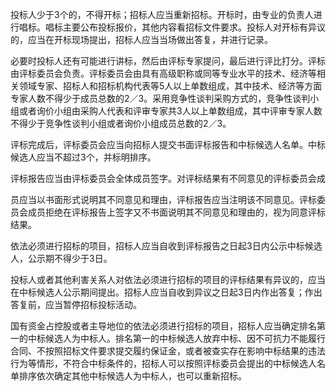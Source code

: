 
投标人少于3个的，不得开标；招标人应当重新招标。开标时，由专业的负责人进行唱标。唱标主要公布投标报价，其他内容看招标文件要求。投标人对开标有异议的，应当在开标现场提出，招标人应当当场做出答复，并进行记录。

必要时投标人还有可能进行讲标，然后由评标专家提问，最后进行评比打分。评标由评标委员会负责。评标委员会由具有高级职称或同等专业水平的技术、经济等相关领域专家、招标人和招标机构代表等5人以上单数组成，其中技术、经济等方面专家人数不得少于成员总数的2／3。采用竞争性谈判采购方式的，竞争性谈判小组或者询价小组由采购人代表和评审专家共3人以上单数组成，其中评审专家人数不得少于竞争性谈判小组或者询价小组成员总数的2／3。

评标完成后，评标委员会应当向招标人提交书面评标报告和中标候选人名单。中标候选人应当不超过3个，并标明排序。

评标报告应当由评标委员会全体成员签字。对评标结果有不同意见的评标委员会成

员应当以书面形式说明其不同意见和理由，评标报告应当注明该不同意见。评标委员会成员拒绝在评标报告上签字又不书面说明其不同意见和理由的，视为同意评标结果。

依法必须进行招标的项目，招标人应当自收到评标报告之日起3日内公示中标候选人，公示期不得少于3日。

投标人或者其他利害关系人对依法必须进行招标的项目的评标结果有异议的，应当在中标候选人公示期间提出。招标人应当自收到异议之日起3日内作出答复；作出答复前，应当暂停招标投标活动。

国有资金占控股或者主导地位的依法必须进行招标的项目，招标人应当确定排名第一的中标候选人为中标人。排名第一的中标候选人放弃中标、因不可抗力不能履行合同、不按照招标文件要求提交履约保证金，或者被查实存在影响中标结果的违法行为等情形，不符合中标条件的，招标人可以按照评标委员会提出的中标候选人名单排序依次确定其他中标候选人为中标人，也可以重新招标。
